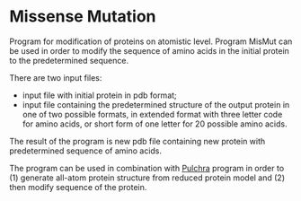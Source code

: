 # Missense Mutation

Program for modification of proteins on atomistic level. Program MisMut can be used in order to modify the sequence of amino acids in the initial protein to the predetermined sequence.

There are two input files: 
* input file with initial protein in pdb format;
* input file containing the predetermined structure of the output protein in one of two possible formats, in extended format with three letter code for amino acids, or short form of one letter for 20 possible amino acids.

The result of the program is new pdb file containing new protein with predetermined sequence of amino acids.

The program can be used in combination with [Pulchra](https://www.pirx.com/pulchra/index.shtml) program in order to (1) generate all-atom protein structure from reduced protein model and (2) then modify sequence of the protein.
